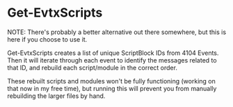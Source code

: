 # Get-EvtxScripts

NOTE: There's probably a better alternative out there somewhere, but this is here if you choose to use it. 

Get-EvtxScripts creates a list of unique ScriptBlock IDs from 4104 Events. Then it will iterate through each event to identify the messages related to that ID, 
and rebuild each script/module in the correct order.

These rebuilt scripts and modules won't be fully functioning (working on that now in my free time), but running this will prevent you from manually
rebuilding the larger files by hand.
